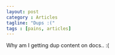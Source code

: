```yaml
---
layout: post
category : Articles
tagline: "Dups :("
tags : [pains, articles]
---
```


Why am I getting dup content on docs.. :(
